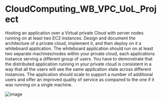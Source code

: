 # CloudComputing_WB_VPC_UoL_Project

Hosting an application over a Virtual private Cloud with server nodes running on at least two EC2 instances. 
Design and document the architecture of a private cloud, implement it, and then deploy on it a whiteboard application. The whiteboard application should run on at least
two separate machines/nodes within your private cloud, each applications instance serving a different group of users. You have to demonstrate that the distributed 
application running in your private cloud is consistent in a way that all the users will see the same application state across different instances. The application 
should scale to support a number of additional users and offer an improved quality of service as compared to the one if it was running on a single machine.



![image](https://user-images.githubusercontent.com/47078856/210979180-bc7b35b2-41a9-4808-9cc8-ca4ef82e94ce.png)
